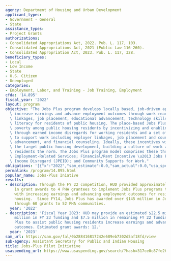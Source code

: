 ```yaml
---
agency: Department of Housing and Urban Development
applicant_types:
- Government - General
- State
assistance_types:
- Project Grants
authorizations:
- Consolidated Appropriations Act, 2022. Pub. L. 117, 103.
- Consolidated Appropriations Act, 2021 (Public Law 116-260).
- Consolidated Appropriation Act, 2023. Pub. L. 117, 328.
beneficiary_types:
- Local
- Low Income
- State
- U.S. Citizen
- Unemployed
categories:
- Employment, Labor, and Training - Job Training, Employment
cfda: '14.895'
fiscal_year: '2022'
layout: program
objective: "The Jobs Plus program develops locally based, job-driven approaches that\
  \ increase earnings and advance employment outcomes through work readiness, employer\
  \ linkages, job placement, educational advancement, technology skills, and financial\
  \ literacy for residents of public housing. The place-based Jobs Plus program addresses\
  \ poverty among public housing residents by incentivizing and enabling employment\
  \ through earned income disregards for working residents and a set of services designed\
  \ to support work including employer linkages, job placement and counseling, educational\
  \ advancement, and financial counseling. Ideally, these incentives will saturate\
  \ the target public housing development, building a culture of work and making working\
  \ residents the norm. The Jobs Plus program model comprises these three core components:\
  \ Employment-Related Services; Financial/Rent Incentive \u2013 Jobs Plus Earned\
  \ Income Disregard (JPEID); and Community Supports for Work."
obligations: '[{"x":"2022","sam_estimate":0.0,"sam_actual":0.0,"usa_spending_actual":33838775.73},{"x":"2023","sam_estimate":9000000.0,"sam_actual":0.0,"usa_spending_actual":38245558.0},{"x":"2024","sam_estimate":23000000.0,"sam_actual":0.0,"usa_spending_actual":0.0}]'
permalink: /program/14.895.html
popular_name: Jobs-Plus Iniative
results:
- description: Through the FY 22 competition, HUD provided approximately $9.2 million
    in grant awards to 4 PHA grantees to implement Jobs Plus programs to assist participants
    with increasing earnings and advancing employment outcomes for residents in public
    housing.  Since FY14, Jobs Plus has awarded over $145 million in Jobs Plus grants
    through 60 grants to 52 PHA communities.
  year: '2022'
- description: 'Fiscal Year 2023: HUD may provide an estimated $22.5 million ($15
    million in FY 23 funding and $7.5 million in remaining FY 22 funding) for Jobs
    Plus to assist public housing residents increase earnings and advance employment
    outcomes. Estimated grant awards: 12.'
  year: '2023'
sam_url: https://sam.gov/fal/0b288416817242e689eb7302d5af18fd/view
sub-agency: Assistant Secretary for Public and Indian Housing
title: Jobs-Plus Pilot Initiative
usaspending_url: https://www.usaspending.gov/search/?hash=317ce0c87fe2687ef52484a7fa654d0f
---
```

